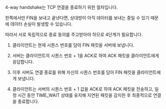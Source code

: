 4-way handshake는 TCP 연결을 종료하기 위한 절차입니다.

한쪽에서만 FIN을 보내고 끝낸다면, 상대방이 아직 데이터를 보내는 중일 수 있기 때문에 데이터 손실이 발생할 수 있습니다.

따라서 서로 독립적으로 종료 동의를 주고받아야 하므로 4단계가 필요합니다.

1. 클라이언트는 현재 시퀀스 번호를 담아 FIN 패킷을 서버에 보냅니다.


2. 서버는 클라이언트의 시퀀스 번호 + 1을 ACK로 하여 ACK 패킷을 클라이언트에게 응답합니다.


3. 이후 서버도 연결 종료를 위해 자신의 시퀀스 번호를 담아 FIN 패킷을 클라이언트에게 보냅니다.


4. 클라이언트는 서버의 시퀀스 번호 + 1 값을 ACK로 하여 ACK 패킷을 전송하고, 일정 시간 동안 TIME_WAIT 상태를 유지해 지연된 패킷을 감지한 후 최종적으로 연결을 종료합니다.